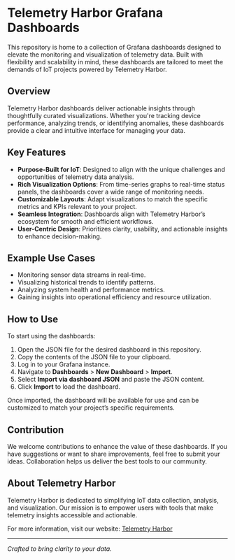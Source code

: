 # Telemetry Harbor Grafana Dashboards  

This repository is home to a collection of Grafana dashboards designed to elevate the monitoring and visualization of telemetry data. Built with flexibility and scalability in mind, these dashboards are tailored to meet the demands of IoT projects powered by Telemetry Harbor.  

## Overview  

Telemetry Harbor dashboards deliver actionable insights through thoughtfully curated visualizations. Whether you're tracking device performance, analyzing trends, or identifying anomalies, these dashboards provide a clear and intuitive interface for managing your data.  

## Key Features  

- **Purpose-Built for IoT**: Designed to align with the unique challenges and opportunities of telemetry data analysis.  
- **Rich Visualization Options**: From time-series graphs to real-time status panels, the dashboards cover a wide range of monitoring needs.  
- **Customizable Layouts**: Adapt visualizations to match the specific metrics and KPIs relevant to your project.  
- **Seamless Integration**: Dashboards align with Telemetry Harbor’s ecosystem for smooth and efficient workflows.  
- **User-Centric Design**: Prioritizes clarity, usability, and actionable insights to enhance decision-making.


## Example Use Cases  

- Monitoring sensor data streams in real-time.  
- Visualizing historical trends to identify patterns.  
- Analyzing system health and performance metrics.  
- Gaining insights into operational efficiency and resource utilization.


## How to Use  

To start using the dashboards:  

1. Open the JSON file for the desired dashboard in this repository.  
2. Copy the contents of the JSON file to your clipboard.  
3. Log in to your Grafana instance.  
4. Navigate to **Dashboards** > **New Dashboard** > **Import**.  
5. Select **Import via dashboard JSON** and paste the JSON content.  
6. Click **Import** to load the dashboard.  

Once imported, the dashboard will be available for use and can be customized to match your project’s specific requirements.  



## Contribution  

We welcome contributions to enhance the value of these dashboards. If you have suggestions or want to share improvements, feel free to submit your ideas. Collaboration helps us deliver the best tools to our community.  

## About Telemetry Harbor  

Telemetry Harbor is dedicated to simplifying IoT data collection, analysis, and visualization. Our mission is to empower users with tools that make telemetry insights accessible and actionable.  

For more information, visit our website: [Telemetry Harbor](https://telemetryhive.com)  

---  

*Crafted to bring clarity to your data.*  
